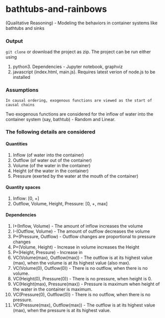 # bathtubs-and-rainbows
(Qualitative Reasoning) - Modeling the behaviors in container systems like bathtubs and sinks

### Output
`git clone` or download the project as zip. The project can be run either using 
1. python3. Dependencies - Jupyter notebook, graphviz
2. javascript (index.html, main.js). Requires latest verion of node.js to be installed


### Assumptions
`In causal ordering, exogenous functions are viewed as the start of causal chains`

Two exogenous functions are considered for the inflow of water into the container system (say, bathtub) - Random and Linear. 

### The following details are considered

#### Quantities
1. Inflow (of water into the container)
2. Outflow (of water out of the container)
3. Volume (of the water in the container)
4. Height (of the water in the container)
5. Pressure (exerted by the water at the mouth of the container)

#### Quantity spaces
1. Inflow: [0, +]
2. Outflow, Volume, Height, Pressure: [0, +, max]

#### Dependencies
1. I+(Inflow, Volume) - The amount of inflow increases the volume
2. I-(Outflow, Volume) - The amount of outflow decreases the volume
3. P+(Pressure, Outflow) - Outflow changes are proportional to pressure changes
4. P+(Volume, Height) - Increase in volume increases the Height
5. P+(Height, Pressure) - Increase in
6. VC(Volume(max), Outflow(max)) - The outflow is at its highest value (max), when the volume is at its highest value (also max).
7. VC(Volume(0), Outflow(0)) - There is no outflow, when there is no volume.
8. VC(Height(0), Pressure(0)) - There is no pressure, when height is 0.
7. VC(Height(max), Pressure(max)) - Pressure is maximum when height of the water in the container is maximum.
7. VC(Pressure(0), Outflow(0)) - There is no outflow, when there is no pressure.
7. VC(Pressure(max), Outflow(max)) - The outflow is at its highest value (max), when the pressure is at its highest value.
